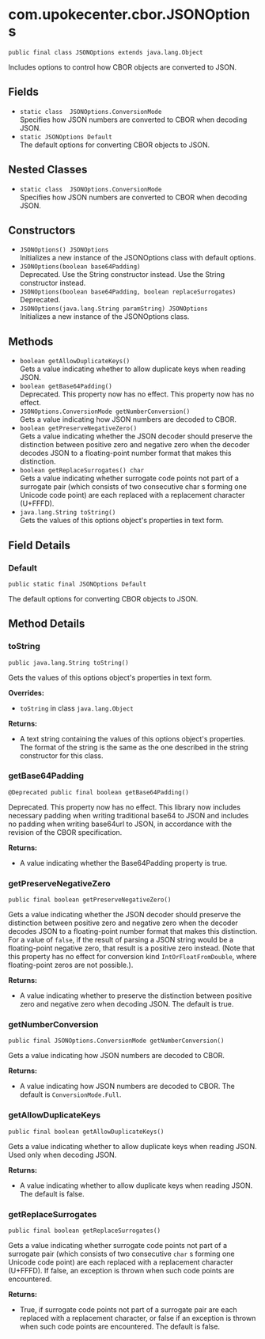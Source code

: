 # com.upokecenter.cbor.JSONOptions

    public final class JSONOptions extends java.lang.Object

Includes options to control how CBOR objects are converted to JSON.

## Fields

* `static class  JSONOptions.ConversionMode`<br>
 Specifies how JSON numbers are converted to CBOR when decoding JSON.
* `static JSONOptions Default`<br>
 The default options for converting CBOR objects to JSON.

## Nested Classes

* `static class  JSONOptions.ConversionMode`<br>
 Specifies how JSON numbers are converted to CBOR when decoding JSON.

## Constructors

* `JSONOptions() JSONOptions`<br>
 Initializes a new instance of the JSONOptions
 class with default options.
* `JSONOptions​(boolean base64Padding)`<br>
 Deprecated.
Use the String constructor instead.
 Use the String constructor instead.
* `JSONOptions​(boolean base64Padding,
           boolean replaceSurrogates)`<br>
 Deprecated.
* `JSONOptions​(java.lang.String paramString) JSONOptions`<br>
 Initializes a new instance of the JSONOptions
 class.

## Methods

* `boolean getAllowDuplicateKeys()`<br>
 Gets a value indicating whether to allow duplicate keys when reading JSON.
* `boolean getBase64Padding()`<br>
 Deprecated.
This property now has no effect.
 This property now has no effect.
* `JSONOptions.ConversionMode getNumberConversion()`<br>
 Gets a value indicating how JSON numbers are decoded to CBOR.
* `boolean getPreserveNegativeZero()`<br>
 Gets a value indicating whether the JSON decoder should preserve the
 distinction between positive zero and negative zero when the decoder
 decodes JSON to a floating-point number format that makes this
 distinction.
* `boolean getReplaceSurrogates() char`<br>
 Gets a value indicating whether surrogate code points not part of a
 surrogate pair (which consists of two consecutive char s
 forming one Unicode code point) are each replaced with a replacement
 character (U+FFFD).
* `java.lang.String toString()`<br>
 Gets the values of this options object's properties in text form.

## Field Details

### Default
    public static final JSONOptions Default
The default options for converting CBOR objects to JSON.
## Method Details

### toString
    public java.lang.String toString()
Gets the values of this options object's properties in text form.

**Overrides:**

* <code>toString</code> in class <code>java.lang.Object</code>

**Returns:**

* A text string containing the values of this options object's
 properties. The format of the string is the same as the one
 described in the string constructor for this class.

### getBase64Padding
    @Deprecated public final boolean getBase64Padding()
Deprecated.
This property now has no effect. This library now includes  necessary
 padding when writing traditional base64 to JSON and includes no
 padding when writing base64url to JSON, in  accordance with the
 revision of the CBOR specification.

**Returns:**

* A value indicating whether the Base64Padding property is true.

### getPreserveNegativeZero
    public final boolean getPreserveNegativeZero()
Gets a value indicating whether the JSON decoder should preserve the
 distinction between positive zero and negative zero when the decoder
 decodes JSON to a floating-point number format that makes this
 distinction. For a value of <code>false</code>, if the result of parsing a
 JSON string would be a floating-point negative zero, that result is
 a positive zero instead. (Note that this property has no effect for
 conversion kind <code>IntOrFloatFromDouble</code>, where floating-point
 zeros are not possible.).

**Returns:**

* A value indicating whether to preserve the distinction between
 positive zero and negative zero when decoding JSON. The default is
 true.

### getNumberConversion
    public final JSONOptions.ConversionMode getNumberConversion()
Gets a value indicating how JSON numbers are decoded to CBOR.

**Returns:**

* A value indicating how JSON numbers are decoded to CBOR. The default
 is <code>ConversionMode.Full</code>.

### getAllowDuplicateKeys
    public final boolean getAllowDuplicateKeys()
Gets a value indicating whether to allow duplicate keys when reading JSON.
 Used only when decoding JSON.

**Returns:**

* A value indicating whether to allow duplicate keys when reading
 JSON. The default is false.

### getReplaceSurrogates
    public final boolean getReplaceSurrogates()
Gets a value indicating whether surrogate code points not part of a
 surrogate pair (which consists of two consecutive <code>char</code> s
 forming one Unicode code point) are each replaced with a replacement
 character (U+FFFD). If false, an exception is thrown when such code
 points are encountered.

**Returns:**

* True, if surrogate code points not part of a surrogate pair are each
 replaced with a replacement character, or false if an exception is
 thrown when such code points are encountered. The default is false.
